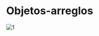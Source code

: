 # Objetos-arreglos
![1](https://github.com/user-attachments/assets/6e24ccde-bf79-4722-93c6-c7d4a13f8118)
